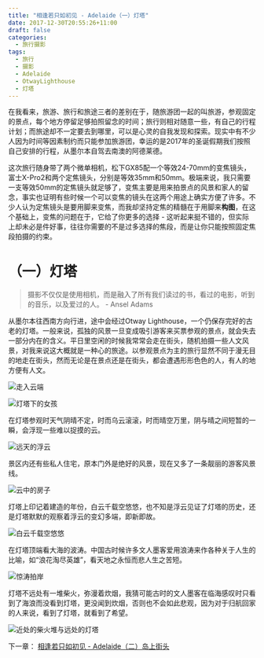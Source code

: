 ```yaml
---
title: "相逢若只如初见 - Adelaide（一）灯塔"
date: 2017-12-30T20:55:26+11:00
draft: false
categories:
  - 旅行摄影
tags:
  - 旅行
  - 摄影
  - Adelaide
  - OtwayLighthouse
  - 灯塔
---
```

在我看来，旅游、旅行和旅途三者的差别在于，随旅游团一起的叫旅游，参观固定的景点，每个地方停留足够拍照留念的时间；旅行则相对随意一些，有自己的行程计划；而旅途却不一定要去到哪里，可以是心灵的自我发现和探索。现实中有不少人因为时间等因素制约而只能参加旅游团，幸运的是2017年的圣诞假期我们按照自己安排的行程，从墨尔本自驾去南澳的阿德莱德。

这次旅行随身带了两个微单相机，松下GX85配一个等效24-70mm的变焦镜头，富士X-Pro2和两个定焦镜头，分别是等效35mm和50mm。极端来说，我只需要一支等效50mm的定焦镜头就足够了，变焦主要是用来拍景点的风景和家人的留念，事实也证明有些时候一个可以变焦的镜头在这两个用途上确实方便了许多。不少人认为定焦镜头是要用脚来变焦，而我却坚持定焦的精髓在于用脚来**构图**，在这个基础上，变焦的问题在于，它给了你更多的选择 - 这听起来挺不错的，但实际上却未必是件好事，往往你需要的不是过多选择的焦段，而是让你只能按照固定焦段拍摄的约束。

# （一）灯塔

> 摄影不仅仅是使用相机，而是融入了所有我们读过的书，看过的电影，听到的音乐，以及爱过的人。 - Ansel Adams

从墨尔本往西南方向行进，途中会经过Otway Lighthouse，一个仍保存完好的古老的灯塔。一般来说，孤独的风景一旦变成吸引游客来买票参观的景点，就会失去一部分内在的含义。平日里空闲的时候我常常会走在街头，随机拍摄一些人文风景，对我来说这大概就是一种心的旅途。以参观景点为主的旅行显然不同于漫无目的地走在街头，然而无论是在景点还是在街头，都会遭遇形形色色的人，有人的地方便有人文。

![走入云端][lighthouse-0]

![灯塔下的女孩][lighthouse-1]

在灯塔参观时天气阴晴不定，时而乌云滚滚，时而晴空万里，阴与晴之间短暂的一瞬，会浮现一些难以捉摸的云。

![远天的浮云][lighthouse-2]

景区内还有些私人住宅，原本门外是绝好的风景，现在又多了一条靓丽的游客风景线。

![云中的房子][lighthouse-3]

灯塔上印记着建造的年份，白云千载空悠悠，也不知是浮云见证了灯塔的历史，还是灯塔默默的观察着浮云的变幻多端，即新即故。

![白云千载空悠悠][lighthouse-4]

在灯塔顶端看大海的波涛。中国古时候许多文人墨客爱用浪涛来作各种关于人生的比喻，如“浪花淘尽英雄”，看天地之永恒而悲人生之苦短。

![惊涛拍岸][lighthouse-5]

灯塔不远处有一堆柴火，弥漫着炊烟，我猜可能古时的文人墨客在临海感叹时只看到了海浪而没看到灯塔，更没闻到炊烟，否则也不会如此悲观，因为对于归航回家的人来说，看到了灯塔，就看到了希望。

![近处的柴火堆与远处的灯塔][lighthouse-6]

下一章： [相逢若只如初见 - Adelaide（二）岛上街头](/cn/article/travelphotographysa/streetonisland/)

[lighthouse-0]: /photos/travelphotographySA/lighthouse-0-anno.jpg
[lighthouse-1]: /photos/travelphotographySA/lighthouse-1-anno.jpg
[lighthouse-2]: /photos/travelphotographySA/lighthouse-2-anno.jpg
[lighthouse-3]: /photos/travelphotographySA/lighthouse-3-anno.jpg
[lighthouse-4]: /photos/travelphotographySA/lighthouse-4-anno.jpg
[lighthouse-5]: /photos/travelphotographySA/lighthouse-5-anno.jpg
[lighthouse-6]: /photos/travelphotographySA/lighthouse-6-anno.jpg
